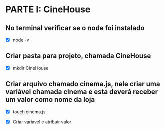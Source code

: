 
# PARTE I: CineHouse
## No terminal verificar se o node foi instalado
- [x] node -v 
## Criar pasta para projeto, chamada CineHouse 
- [x] mkdir CineHouse
## Criar arquivo chamado cinema.js, nele criar uma variável chamada cinema e esta deverá receber um valor como nome da loja 
- [x] touch cinema.js
- [x] Criar váriavel e atribuir valor 

